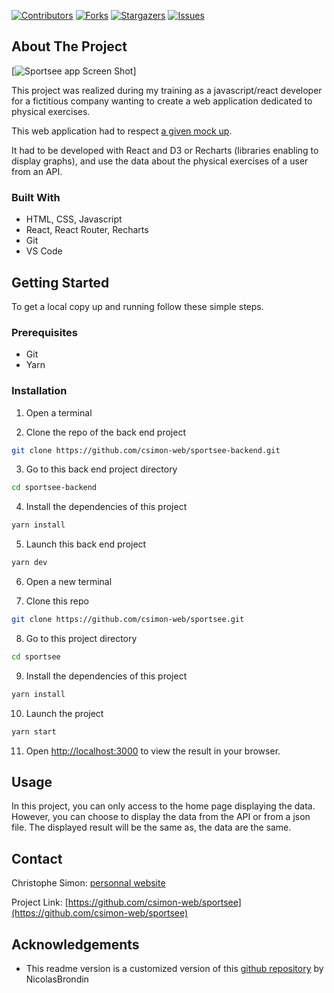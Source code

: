 <!-- PROJECT SHIELDS -->
<!--
*** This template uses markdown "reference style" links for readability.
*** Reference links are enclosed in brackets [ ] instead of parentheses ( ).
*** See the bottom of this document for the declaration of the reference variables
*** for contributors-url, forks-url, etc. This is an optional, concise syntax you may use.
*** https://www.markdownguide.org/basic-syntax/#reference-style-links
-->

[![Contributors][contributors-shield]][contributors-url] [![Forks][forks-shield]][forks-url] [![Stargazers][stars-shield]][stars-url] [![Issues][issues-shield]][issues-url]

<!-- ABOUT THE PROJECT -->

## About The Project

[![Sportsee app Screen Shot][product-screenshot]]

This project was realized during my training as a javascript/react developer for a fictitious company wanting to create a web application dedicated to physical exercises.

This web application had to respect [a given mock up](https://www.figma.com/file/BMomGVZqLZb811mDMShpLu/UI-design-Sportify-FR).

It had to be developed with React and D3 or Recharts (libraries enabling to display graphs), and use the data about the physical exercises of a user from an API.

### Built With

- HTML, CSS, Javascript
- React, React Router, Recharts
- Git
- VS Code

<!-- GETTING STARTED -->

## Getting Started

To get a local copy up and running follow these simple steps.

### Prerequisites

- Git
- Yarn

### Installation

1. Open a terminal

2. Clone the repo of the back end project

```sh
git clone https://github.com/csimon-web/sportsee-backend.git
```

3. Go to this back end project directory

```sh
cd sportsee-backend
```

4. Install the dependencies of this project

```sh
yarn install
```

5. Launch this back end project

```sh
yarn dev
```

6. Open a new terminal

7. Clone this repo

```sh
git clone https://github.com/csimon-web/sportsee.git
```

8. Go to this project directory

```sh
cd sportsee
```

9. Install the dependencies of this project

```sh
yarn install
```

10. Launch the project

```sh
yarn start
```

11. Open [http://localhost:3000](http://localhost:3000) to view the result in your browser.

<!-- USAGE EXAMPLES -->

## Usage

In this project, you can only access to the home page displaying the data. However, you can choose to display the data from the API or from a json file. The displayed result will be the same as, the data are the same.

<!-- CONTACT -->

## Contact

Christophe Simon: [personnal website](https://www.csimon.info)

Project Link: [https://github.com/csimon-web/sportsee](https://github.com/csimon-web/sportsee)

<!-- ACKNOWLEDGEMENTS -->

## Acknowledgements

- This readme version is a customized version of this [github repository](https://github.com/NicolasBrondin/basic-readme-template) by NicolasBrondin

<!-- MARKDOWN LINKS & IMAGES -->
<!-- https://www.markdownguide.org/basic-syntax/#reference-style-links -->

[contributors-shield]: https://img.shields.io/github/contributors/csimon-web/sportsee.svg?style=flat-square
[contributors-url]: https://github.com/csimon-web/sportsee/graphs/contributors
[forks-shield]: https://img.shields.io/github/forks/csimon-web/sportsee.svg?style=flat-square
[forks-url]: https://github.com/csimon-web/sportsee/network/members
[stars-shield]: https://img.shields.io/github/stars/csimon-web/sportsee.svg?style=flat-square
[stars-url]: https://github.com/csimon-web/sportsee/stargazers
[issues-shield]: https://img.shields.io/github/issues/csimon-web/sportsee.svg?style=flat-square
[issues-url]: https://github.com/csimon-web/sportsee/issues
[license-shield]: https://img.shields.io/github/license/csimon-web/sportsee.svg?style=flat-square
[license-url]: https://github.com/csimon-web/sportsee/blob/master/LICENSE.txt
[product-screenshot]: docs/screenshot.jpg
